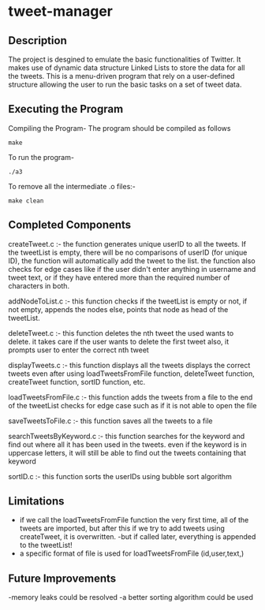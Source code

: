 # tweet-manager

## Description
The project is desgined to emulate the basic functionalities of Twitter. It makes use of dynamic data structure Linked Lists to store the data for all the tweets. This is a menu-driven program that rely on a user-defined structure allowing the user to run the basic tasks on a set of tweet data.  

## Executing the Program

Compiling the Program-
The program should be compiled as follows
```
make
```

To run the program-
```
./a3
```

To remove all the intermediate .o files:- 
```
make clean
```

## Completed Components

createTweet.c :- the function generates unique userID to all the tweets. 
		If the tweetList is empty, there will be no comparisons of userID (for unique ID), 
		the function will automatically add the tweet to the list.
		the function also checks for edge cases like if the user didn't enter anything in username and tweet text, 
		or if they have entered more than the required number of characters in both.
	
addNodeToList.c :- this function checks if the tweetList is empty or not,
		if not empty, appends the nodes
		else, points that node as head of the tweetList.

deleteTweet.c :- this function deletes the nth tweet the used wants to delete. 
		it takes care if the user wants to delete the first tweet
		also, it prompts user to enter the correct nth tweet

displayTweets.c :- this function displays all the tweets
		displays the correct tweets even after using loadTweetsFromFile function, deleteTweet function, createTweet function, 
		sortID function, etc.

loadTweetsFromFile.c :- this function adds the tweets from a file to the end of the tweetList
			checks for edge case such as if it is not able to open the file

saveTweetsToFile.c :- this function saves all the tweets to a file

searchTweetsByKeyword.c :- this function searches for the keyword and find out where all it has been used in the tweets. 
			even if the keyword is in uppercase letters, it will still be able to find out the tweets containing that keyword

sortID.c :- this function sorts the userIDs using bubble sort algorithm 
	 

## Limitations
- if we call the loadTweetsFromFile function the very first time, all of the tweets are imported, but after this if we try to add tweets using createTweet, it is overwritten.
	-but if called later, everything is appended to the tweetList!
- a specific format of file is used for loadTweetsFromFile (id,user,text,)


## Future Improvements
-memory leaks could be resolved
-a better sorting algorithm could be used